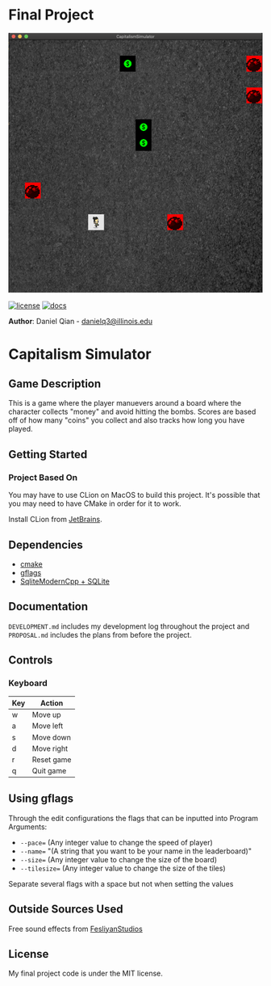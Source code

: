 # Final Project
![Game Screen](assets/game.jpg)

[![license](https://img.shields.io/badge/license-MIT-green)](LICENSE)
[![docs](https://img.shields.io/badge/docs-yes-brightgreen)](docs/README.md)

**Author**: Daniel Qian - [danielq3@illinois.edu](mailto:danielq3@illinois.edu)
# Capitalism Simulator

## Game Description

This is a game where the player manuevers around a board where the character collects "money" and avoid 
hitting the bombs. Scores are based off of how many "coins" you collect and also tracks how long you have played.
    
## Getting Started 

### Project Based On
You may have to use CLion on MacOS to build this project. It's possible that you may need to have CMake in order
for it to work.

Install CLion from [JetBrains](https://www.jetbrains.com/clion/).

## Dependencies
* [cmake](https://cmake.org/)
* [gflags](https://github.com/gflags/gflags)
* [SqliteModernCpp + SQLite](https://github.com/SqliteModernCpp/sqlite_modern_cpp/tree/dev)

## Documentation
`DEVELOPMENT.md` includes my development log throughout the project and `PROPOSAL.md` includes the plans from before
the project.

## Controls

### Keyboard

Key | Action
--- | ------
w | Move up
a | Move left
s | Move down
d | Move right
r | Reset game
q | Quit game

## Using gflags
Through the edit configurations the flags that can be inputted into Program Arguments:
- `--pace=` (Any integer value to change the speed of player)
- `--name=` "(A string that you want to be your name in the leaderboard)"
- `--size=` (Any integer value to change the size of the board)
- `--tilesize=` (Any integer value to change the size of the tiles)

Separate several flags with a space but not when setting the values

## Outside Sources Used

Free sound effects from [FesliyanStudios](https://www.fesliyanstudios.com)

## License
My final project code is under the MIT license.